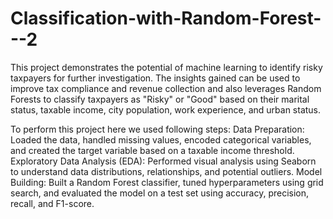 # Classification-with-Random-Forest---2

This project demonstrates the potential of machine learning to identify risky taxpayers for further investigation. The insights gained can be used to improve tax compliance and revenue collection and also leverages Random Forests to classify taxpayers as "Risky" or "Good" based on their marital status, taxable income, city population, work experience, and urban status. 

To perform this project here we used following steps:
Data Preparation: Loaded the data, handled missing values, encoded categorical variables, and created the target variable based on a taxable income threshold.
Exploratory Data Analysis (EDA): Performed visual analysis using Seaborn to understand data distributions, relationships, and potential outliers.
Model Building: Built a Random Forest classifier, tuned hyperparameters using grid search, and evaluated the model on a test set using accuracy, precision, recall, and F1-score.
